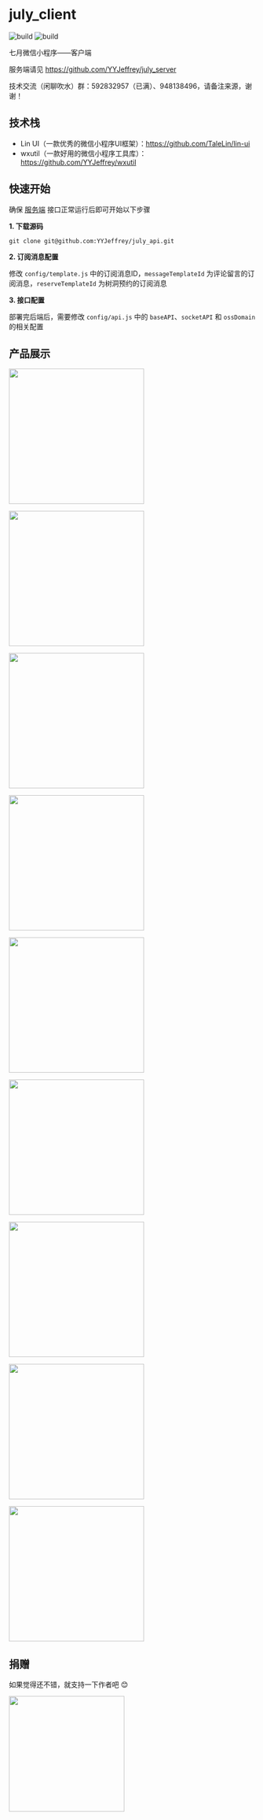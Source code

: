 # july_client

![build](https://img.shields.io/badge/build-passing-brightgreen)
![build](https://img.shields.io/badge/license-Apache%202-blue)

七月微信小程序——客户端

服务端请见 https://github.com/YYJeffrey/july_server

技术交流（闲聊吹水）群：592832957（已满）、948138496，请备注来源，谢谢！

## 技术栈

- Lin UI（一款优秀的微信小程序UI框架）：https://github.com/TaleLin/lin-ui
- wxutil（一款好用的微信小程序工具库）：https://github.com/YYJeffrey/wxutil


## 快速开始

确保 [服务端](https://github.com/YYJeffrey/july_server) 接口正常运行后即可开始以下步骤

**1. 下载源码**

```
git clone git@github.com:YYJeffrey/july_api.git
```

**2. 订阅消息配置**  

修改 `config/template.js` 中的订阅消息ID，`messageTemplateId` 为评论留言的订阅消息，`reserveTemplateId` 为树洞预约的订阅消息

**3. 接口配置**

部署完后端后，需要修改 `config/api.js` 中的 `baseAPI`、`socketAPI` 和 `ossDomain` 的相关配置


## 产品展示

<img src="https://img.yejiefeng.com/screenshots/1.PNG" width="275px" /><br/>

<img src="https://img.yejiefeng.com/screenshots/2.PNG" width="275px" /><br/>

<img src="https://img.yejiefeng.com/screenshots/3.PNG" width="275px" /><br/>

<img src="https://img.yejiefeng.com/screenshots/4.PNG" width="275px" /><br/>

<img src="https://img.yejiefeng.com/screenshots/5.PNG" width="275px" /><br/>

<img src="https://img.yejiefeng.com/screenshots/6.PNG" width="275px" /><br/>

<img src="https://img.yejiefeng.com/screenshots/7.PNG" width="275px" /><br/>

<img src="https://img.yejiefeng.com/screenshots/8.PNG" width="275px" /><br/>

<img src="https://img.yejiefeng.com/screenshots/9.jpeg" width="275px" /><br/>


## 捐赠

如果觉得还不错，就支持一下作者吧 😊

<img src="https://img.yejiefeng.com/qr/qr_like.png" width="235px" />
